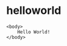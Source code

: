 # helloworld
<!DOCTYPE html>

<html>
	<head>
		<title>
			First Web Page
		</title>
	</head>

	<body>
		Hello World!
	</body>
</html>
